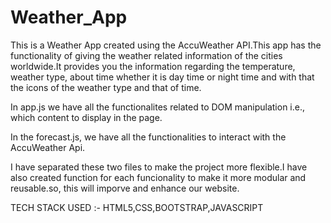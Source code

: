 # Weather_App
This is a Weather App created using the AccuWeather API.This app has the functionality of giving the weather related information of the cities worldwide.It provides you the information regarding the temperature, weather type,  about time whether it is day time or night time  and with that the icons of the weather type and that of time.

In app.js we have all the functionalites related to DOM manipulation i.e., which content to display in the page.

In the forecast.js, we have all the functionalities to interact with the AccuWeather Api.

I have separated these two files to make the project more flexible.I have also created function for each funcionality to make it more modular and reusable.so, this will imporve and enhance our website.

TECH STACK USED :- HTML5,CSS,BOOTSTRAP,JAVASCRIPT
